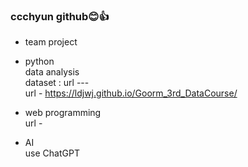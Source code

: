 ### ccchyun github😊👍

  * team project<br>

  * python<br>
   data analysis<br>
   dataset : url ---<br>
   url - https://ldjwj.github.io/Goorm_3rd_DataCourse/<br>
  
  * web programming<br>
   url -<br>

  * AI<br>
   use ChatGPT

  
  

<!--
**ccchyun/ccchyun** is a ✨ _special_ ✨ repository because its `README.md` (this file) appears on your GitHub profile.

Here are some ideas to get you started:

- 🔭 I’m currently working on ...
- 🌱 I’m currently learning ...
- 👯 I’m looking to collaborate on ...
- 🤔 I’m looking for help with ...
- 💬 Ask me about ...
- 📫 How to reach me: ...
- 😄 Pronouns: ...
- ⚡ Fun fact: ...
-->
